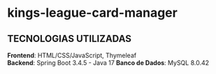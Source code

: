 # kings-league-card-manager

## TECNOLOGIAS UTILIZADAS
**Frontend**: HTML/CSS/JavaScript, Thymeleaf  
**Backend**: Spring Boot 3.4.5 - Java 17
**Banco de Dados**: MySQL 8.0.42

